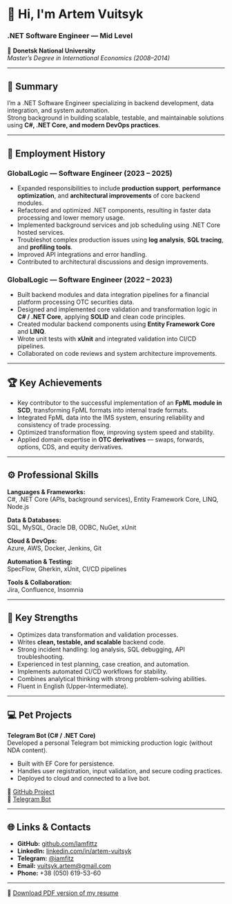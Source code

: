 # 👋 Hi, I'm **Artem Vuitsyk**
### .NET Software Engineer — Mid Level

📍 **Donetsk National University**  
_Master’s Degree in International Economics (2008–2014)_

---

## 🧠 Summary

I’m a .NET Software Engineer specializing in backend development, data integration, and system automation.  
Strong background in building scalable, testable, and maintainable solutions using **C#, .NET Core, and modern DevOps practices**.

---

## 💼 Employment History

### **GlobalLogic** — Software Engineer (2023 – 2025)
- Expanded responsibilities to include **production support**, **performance optimization**, and **architectural improvements** of core backend modules.  
- Refactored and optimized .NET components, resulting in faster data processing and lower memory usage.  
- Implemented background services and job scheduling using .NET Core hosted services.  
- Troubleshot complex production issues using **log analysis**, **SQL tracing**, and **profiling tools**.  
- Improved API integrations and error handling.  
- Contributed to architectural discussions and design improvements.

### **GlobalLogic** — Software Engineer (2022 – 2023)
- Built backend modules and data integration pipelines for a financial platform processing OTC securities data.  
- Designed and implemented core validation and transformation logic in **C# / .NET Core**, applying **SOLID** and clean code principles.  
- Created modular backend components using **Entity Framework Core** and **LINQ**.  
- Wrote unit tests with **xUnit** and integrated validation into CI/CD pipelines.  
- Collaborated on code reviews and system architecture improvements.

---

## 🏆 Key Achievements
- Key contributor to the successful implementation of an **FpML module in SCD**, transforming FpML formats into internal trade formats.  
- Integrated FpML data into the IMS system, ensuring reliability and consistency of trade processing.  
- Optimized transformation flow, improving system speed and stability.  
- Applied domain expertise in **OTC derivatives** — swaps, forwards, options, CDS, and equity derivatives.

---

## ⚙️ Professional Skills

**Languages & Frameworks:**  
C#, .NET Core (APIs, background services), Entity Framework Core, LINQ, Node.js  

**Data & Databases:**  
SQL, MySQL, Oracle DB, ODBC, NuGet, xUnit  

**Cloud & DevOps:**  
Azure, AWS, Docker, Jenkins, Git  

**Automation & Testing:**  
SpecFlow, Gherkin, xUnit, CI/CD pipelines  

**Tools & Collaboration:**  
Jira, Confluence, Insomnia  

---

## 💪 Key Strengths
- Optimizes data transformation and validation processes.  
- Writes **clean, testable, and scalable** backend code.  
- Strong incident handling: log analysis, SQL debugging, API troubleshooting.  
- Experienced in test planning, case creation, and automation.  
- Implements automated CI/CD workflows for stability.  
- Combines analytical thinking with strong problem-solving abilities.  
- Fluent in English (Upper-Intermediate).

---

## 💻 Pet Projects

**Telegram Bot (C# / .NET Core)**  
Developed a personal Telegram bot mimicking production logic (without NDA content).  
- Built with EF Core for persistence.  
- Handles user registration, input validation, and secure coding practices.  
- Deployed to cloud and connected to a live bot.

🔗 [GitHub Project](https://github.com/Iamfittz/TG_Fitz)  
🤖 [Telegram Bot](https://t.me/iamfitz_bot)

---

## 🌐 Links & Contacts
- **GitHub:** [github.com/Iamfittz](https://github.com/Iamfittz)  
- **LinkedIn:** [linkedin.com/in/artem-vuitsyk](https://www.linkedin.com/in/artem-vuitsyk)  
- **Telegram:** [@iamfitz](https://t.me/iamfitz)  
- **Email:** [vuitsyk.artem@gmail.com](mailto:vuitsyk.artem@gmail.com)  
- **Phone:** +38 (050) 619-53-60  

---

📄 [Download PDF version of my resume](Artem%20Vuitsyk%202025.pdf)
